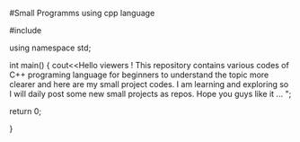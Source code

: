 #Small Programms using cpp language


#include <iostream>





using namespace std;




int main()
{
  cout<<Hello viewers ! This repository contains various codes of C++ programing language for beginners to understand the topic more clearer and here are my small project codes. I am learning and exploring so I will daily post some new small projects as repos. Hope you guys like it ... ";

return 0;

}


